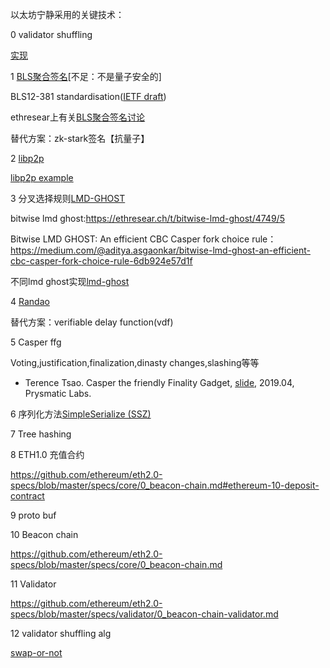 以太坊宁静采用的关键技术：

0 validator shuffling

[实现](https://github.com/protolambda/eth2-shuffle)

1 [BLS聚合签名]([<https://github.com/ethereum/eth2.0-specs/blob/master/specs/bls_signature.md>)[不足：不是量子安全的]

BLS12-381 standardisation([IETF draft](https://tools.ietf.org/id/draft-boneh-bls-signature-00.txt))

ethresear上有关[BLS聚合签名讨论](https://ethresear.ch/t/pragmatic-signature-aggregation-with-bls/2105)

替代方案：zk-stark签名【抗量子】

2 [libp2p](<https://github.com/ethresearch/p2p/issues/7>)

[libp2p example](https://github.com/libp2p/go-libp2p-examples)

3 分叉选择规则[LMD-GHOST](https://vitalik.ca/general/2018/12/05/cbc_casper.html#lmd-ghost)

bitwise lmd ghost:https://ethresear.ch/t/bitwise-lmd-ghost/4749/5

Bitwise LMD GHOST: An efficient CBC Casper fork choice rule：https://medium.com/@aditya.asgaonkar/bitwise-lmd-ghost-an-efficient-cbc-casper-fork-choice-rule-6db924e57d1f

不同lmd ghost实现[lmd-ghost](https://github.com/protolambda/lmd-ghost)



4 [Randao](https://github.com/randao/randao)

替代方案：verifiable delay function(vdf)

5 Casper ffg

Voting,justification,finalization,dinasty changes,slashing等等

- Terence Tsao. Casper the friendly Finality Gadget, [slide](https://docs.google.com/presentation/d/1epLg2hg-dluPqen1x3iMj5mnRjyiE2XoNtzk6r96Je0/mobilepresent?slide=id.g50c842b778_0_0), 2019.04, Prysmatic Labs.

6 序列化方法[SimpleSerialize (SSZ) ](https://github.com/ethereum/eth2.0-specs/blob/master/specs/simple-serialize.md)

7 Tree hashing

8 ETH1.0 充值合约

<https://github.com/ethereum/eth2.0-specs/blob/master/specs/core/0_beacon-chain.md#ethereum-10-deposit-contract>

9 proto buf

10 Beacon chain

https://github.com/ethereum/eth2.0-specs/blob/master/specs/core/0_beacon-chain.md

11 Validator

https://github.com/ethereum/eth2.0-specs/blob/master/specs/validator/0_beacon-chain-validator.md

 12 validator shuffling alg

[swap-or-not](https://github.com/ethereum/eth2.0-specs/pull/576)